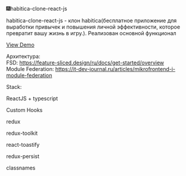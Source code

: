 🎆habitica-clone-react-js


habitica-clone-react-js - клон habitica(бесплатное приложение для выработки привычек и повышения личной эффективности, которое превратит вашу жизнь в игру.). Реализован основной функционал

<a href = 'https://habitica-clone-react-a3zusy7f5-iflameis-projects.vercel.app' >View Demo</a>

Архитектура: <br>
FSD: https://feature-sliced.design/ru/docs/get-started/overview <br>
Module Federation: https://it-dev-journal.ru/articles/mikrofrontend-i-module-federation

Stack:

ReactJS + typescript

Custom Hooks

redux

redux-toolkit

react-toastify

redux-persist

classnames

